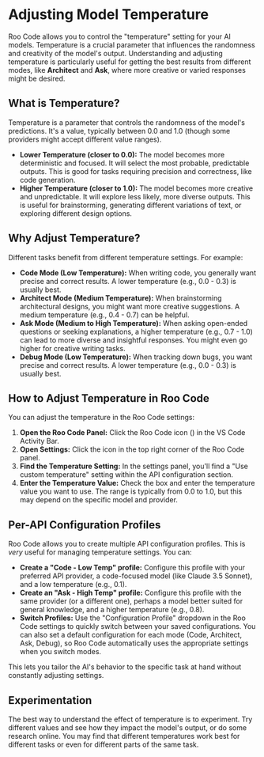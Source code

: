 # Adjusting Model Temperature

Roo Code allows you to control the "temperature" setting for your AI models. Temperature is a crucial parameter that influences the randomness and creativity of the model's output.  Understanding and adjusting temperature is particularly useful for getting the best results from different modes, like **Architect** and **Ask**, where more creative or varied responses might be desired.

## What is Temperature?

Temperature is a parameter that controls the randomness of the model's predictions. It's a value, typically between 0.0 and 1.0 (though some providers might accept different value ranges).

*   **Lower Temperature (closer to 0.0):** The model becomes more deterministic and focused. It will select the most probable, predictable outputs. This is good for tasks requiring precision and correctness, like code generation.
*   **Higher Temperature (closer to 1.0):** The model becomes more creative and unpredictable. It will explore less likely, more diverse outputs. This is useful for brainstorming, generating different variations of text, or exploring different design options.

## Why Adjust Temperature?

Different tasks benefit from different temperature settings.  For example:

*   **Code Mode (Low Temperature):** When writing code, you generally want precise and correct results.  A lower temperature (e.g., 0.0 - 0.3) is usually best.
*   **Architect Mode (Medium Temperature):** When brainstorming architectural designs, you might want more creative suggestions.  A medium temperature (e.g., 0.4 - 0.7) can be helpful.
*   **Ask Mode (Medium to High Temperature):** When asking open-ended questions or seeking explanations, a higher temperature (e.g., 0.7 - 1.0) can lead to more diverse and insightful responses.  You might even go higher for creative writing tasks.
*   **Debug Mode (Low Temperature):** When tracking down bugs, you want precise and correct results.  A lower temperature (e.g., 0.0 - 0.3) is usually best.

## How to Adjust Temperature in Roo Code

You can adjust the temperature in the Roo Code settings:

1.  **Open the Roo Code Panel:** Click the Roo Code icon (<Codicon name="rocket" />) in the VS Code Activity Bar.
2.  **Open Settings:** Click the <Codicon name="gear" /> icon in the top right corner of the Roo Code panel.
3.  **Find the Temperature Setting:** In the settings panel, you'll find a "Use custom temperature" setting within the API configuration section.
4.  **Enter the Temperature Value:** Check the box and enter the temperature value you want to use. The range is typically from 0.0 to 1.0, but this may depend on the specific model and provider.

## Per-API Configuration Profiles

Roo Code allows you to create multiple API configuration profiles.  This is *very* useful for managing temperature settings. You can:

*   **Create a "Code - Low Temp" profile:** Configure this profile with your preferred API provider, a code-focused model (like Claude 3.5 Sonnet), and a low temperature (e.g., 0.1).
*   **Create an "Ask - High Temp" profile:** Configure this profile with the same provider (or a different one), perhaps a model better suited for general knowledge, and a higher temperature (e.g., 0.8).
*   **Switch Profiles:**  Use the "Configuration Profile" dropdown in the Roo Code settings to quickly switch between your saved configurations.  You can also set a default configuration for each mode (Code, Architect, Ask, Debug), so Roo Code automatically uses the appropriate settings when you switch modes.

This lets you tailor the AI's behavior to the specific task at hand without constantly adjusting settings.

## Experimentation

The best way to understand the effect of temperature is to experiment. Try different values and see how they impact the model's output, or do some research online. You may find that different temperatures work best for different tasks or even for different parts of the same task.
